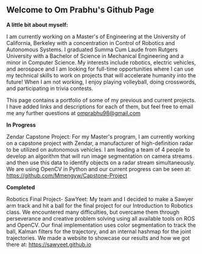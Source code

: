 ## Welcome to Om Prabhu's Github Page


**A little bit about myself:**


I am currently working on a Master's of Engineering at the University of California, Berkeley with a concentration in Control of Robotics and Autonomous Systems. I graduated Summa Cum Laude from Rutgers University with a Bachelor of Science in Mechanical Engineering and a minor in Computer Science. My interests include robotics, electric vehicles, and aerospace and I am looking for full-time opportunities where I can use my technical skills to work on projects that will accelerate humanity into the future! When I am not working, I enjoy playing volleyball, doing crosswords, and participating in trivia contests.


This page contains a portfolio of some of my previous and current projects. I have added links and descriptions for each of them, but feel free to email me any further questions at omprabhu98@gmail.com


**In Progress**


Zendar Capstone Project: 
For my Master's program, I am currently working on a capstone project with Zendar, a manufacturer of high-definition radar to be utilized on autonomous vehicles. I am leading a team of 4 people to develop an algorithm that will run image segmentation on camera streams and then use this data to identify objects on a radar stream simultaneously. We are using OpenCV in Python and our current progress can be seen at: https://github.com/Mmengyw/Capstone-Project


**Completed**


Robotics Final Project- SawYeet: 
My team and I decided to make a Sawyer arm track and hit a ball for the final project for our Introduction to Robotics class. We encountered many difficulties, but overcame them through perseverance and creative problem solving using all available tools on ROS and OpenCV. Our final implementation uses color segmentation to track the ball, Kalman filters for the trajectory, and an internal hashmap for the joint trajectories. We made a website to showcase our results and how we got there at: https://sawyeet.github.io
